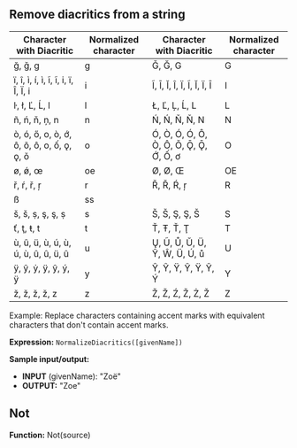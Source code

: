 ## Remove diacritics from a string

| Character with Diacritic                                               | Normalized character | Character with Diacritic                                              | Normalized character |
|------------------------------------------------------------------------|----------------------|------------------------------------------------------------------------|----------------------|
| ğ, ǧ, g                                                                | g                    | Ǧ, Ğ, G                                                                | G                    |
| ï, î, ì, í, ì, ĩ, ĩ, i, ï, Î, Ï, i                                     | i                    | Ĩ, Ī, Ĭ, Î, Ï, Ĩ, Ĭ, Ï, Ī                                                | I                    |
| ŀ, ł, Ľ, Ĺ, l                                                          | l                    | Ł, Ľ, Ļ, Ĺ, L                                                          | L                    |
| ñ, ń, ň, ņ, n                                                          | n                    | Ń, Ń, Ň, Ň, N                                                          | N                    |
| ò, ó, ő, o, ò, ớ, ô, õ, ô, o, ố, ǫ, ǫ, ǒ                                | o                    | Ó, Ò, Ó, Ó, Ô, Ò, Ô, Ǒ, Ǭ, Ǭ, Ớ, Ố, ơ                                  | O                    |
| ø, ǿ, œ                                                                | oe                   | Ø, Ø, Œ                                                                | OE                   |
| ř, ŕ, ř, ŗ                                                             | r                    | Ř, Ř, Ŕ, ŗ                                                            | R                    |
| ß                                                                      | ss                   |                                                                        |                      |
| š, š, ṣ, ş, ş, ṣ                                                        | s                    | Š, Š, Ş, Ş, Š                                                          | S                    |
| ť, ţ, ŧ, t                                                             | t                    | Ť, Ŧ, Ť, Ţ                                                            | T                    |
| ù, û, ü, ù, ú, ù, ú, ù, û, û, ü, û                                     | u                    | Ų, Ũ, Ů, Ŭ, Ü, Ŷ, Ŵ, Ü, Ú, ů                                           | U                    |
| ÿ, ŷ, ẏ, ÿ, ŷ, ý, ÿ                                                    | y                    | Ŷ, Ŷ, Ÿ, Ŷ, Ÿ, Ŷ, Ý                                                    | Y                    |
| ž, ž, ž, ž, z                                                          | z                    | Ž, Ž, Ź, Ž, Ż, Ž                                                       | Z                    |

Example: Replace characters containing accent marks with equivalent characters that don't contain accent marks.

**Expression:** `NormalizeDiacritics([givenName])`

**Sample input/output:**

- **INPUT** (givenName): "Zoë"  
- **OUTPUT:** "Zoe"  

## Not

**Function:** Not(source)